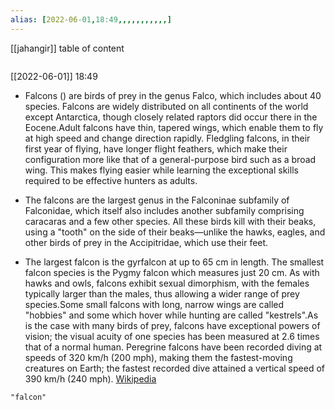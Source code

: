 ```yaml
---
alias: [2022-06-01,18:49,,,,,,,,,,,]
---
```

[[jahangir]]
table of content
```toc
```

[[2022-06-01]] 18:49
- Falcons () are birds of prey in the genus Falco, which includes about 40 species. Falcons are widely distributed on all continents of the world except Antarctica, though closely related raptors did occur there in the Eocene.Adult falcons have thin, tapered wings, which enable them to fly at high speed and change direction rapidly. Fledgling falcons, in their first year of flying, have longer flight feathers, which make their configuration more like that of a general-purpose bird such as a broad wing. This makes flying easier while learning the exceptional skills required to be effective hunters as adults.

- The falcons are the largest genus in the Falconinae subfamily of Falconidae, which itself also includes another subfamily comprising caracaras and a few other species. All these birds kill with their beaks, using a "tooth" on the side of their beaks—unlike the hawks, eagles, and other birds of prey in the Accipitridae, which use their feet.

- The largest falcon is the gyrfalcon at up to 65 cm in length. The smallest falcon species is the Pygmy falcon which measures just 20 cm. As with hawks and owls, falcons exhibit sexual dimorphism, with the females typically larger than the males, thus allowing a wider range of prey species.Some small falcons with long, narrow wings are called "hobbies" and some which hover while hunting are called "kestrels".As is the case with many birds of prey, falcons have exceptional powers of vision; the visual acuity of one species has been measured at 2.6 times that of a normal human. Peregrine falcons have been recorded diving at speeds of 320 km/h (200 mph), making them the fastest-moving creatures on Earth; the fastest recorded dive attained a vertical speed of 390 km/h (240 mph).
[Wikipedia](https://en.wikipedia.org/wiki/Falcon)
```query
"falcon"
```